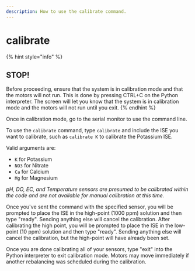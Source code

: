 ```yaml
---
description: How to use the calibrate command.
---
```


# calibrate

{% hint style="info" %}
## STOP!

Before proceeding, ensure that the system is in calibration mode and that the motors will not run. This is done by pressing CTRL+C on the Python interpreter. The screen will let you know that the system is in calibration mode and the motors will not run until you exit.
{% endhint %}

Once in calibration mode, go to the serial monitor to use the command line.

To use the `calibrate` command, type `calibrate` and include the ISE you want to calibrate, such as `calibrate K` to calibrate the Potassium ISE.

Valid arguments are:

* `K` for Potassium
* `NO3` for Nitrate
* `Ca` for Calcium
* `Mg` for Magnesium

_pH, DO, EC, and Temperature sensors are presumed to be calibrated within the code and are not available for manual calibration at this time._&#x20;

Once you've sent the command with the specified sensor, you will be prompted to place the ISE in the high-point (1000 ppm) solution and then type "ready". Sending anything else will cancel the calibration. After calibrating the high point, you will be prompted to place the ISE in the low-point (10 ppm) solution and then type "ready". Sending anything else will cancel the calibration, but the high-point will have already been set.



Once you are done calibrating all of your sensors, type "exit" into the Python interpreter to exit calibration mode. Motors may move immediately if another rebalancing was scheduled during the calibration.
